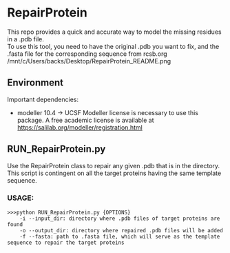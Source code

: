 # RepairProtein

This repo provides a quick and accurate way to model the missing residues in a .pdb file. \
To use this tool, you need to have the original .pdb you want to fix, and the .fasta file for the corresponding sequence from rcsb.org \
/mnt/c/Users/backs/Desktop/RepairProtein_README.png


## Environment 
Important dependencies: 
- modeller 10.4 -> UCSF Modeller license is necessary to use this package. A free academic license is available at https://salilab.org/modeller/registration.html 

## RUN_RepairProtein.py 
Use the RepairProtein class to repair any given .pdb that is in the directory. \
This script is contingent on all the target proteins having the same template sequence. 

### USAGE: 
```
>>>python RUN_RepairProtein.py {OPTIONS}
    -i --input_dir: directory where .pdb files of target proteins are found
    -o --output_dir: directory where repaired .pdb files will be added
    -f --fasta: path to .fasta file, which will serve as the template sequence to repair the target proteins

```



